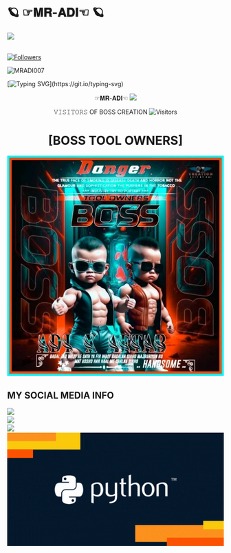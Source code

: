# 🪐 ☞𝐌𝐑-𝐀𝐃𝐈☜  🪐
>
![](https://media.tenor.com/iVCiM9W7cvYAAAAd/welcome.gif)
## <a href="https://github.com/Mradi007/followers">
<img title="Followers" src="https://img.shields.io/github/followers/MRADI007?label=FOLLOWERS OF MR-ADI&color=red&style=flat-square"></a>

![MRADI007](https://komarev.com/ghpvc/?username=MRADI007&color=red)
>

[![Typing SVG](https://readme-typing-svg.herokuapp.com?color=%23FF0000&lines=MR-ADI👈+ESA+PUBLIC+BOLTI+HAI...)](https://git.io/typing-svg)

<p align="center">
☞𝐌𝐑-𝐀𝐃𝐈☜ <img src="https://emojis.slackmojis.com/emojis/images/1588315024/8823/hyperkitty.gif" width="35px"></i></b></h2>
</p>
<p align="center"> 
 𝚅𝙸𝚂𝙸𝚃𝙾𝚁𝚂 OF BOSS CREATION 
 <img src="https://profile-counter.glitch.me/Mradi007/count.svg" alt="Visitors">
</p>
<h1 align="center"> [BOSS TOOL OWNERS]</h1>

![20200808_16075](https://github.com/Mradi007/Mradi007/blob/main/1686002103399.jpg)
  
## MY SOCIAL MEDIA INFO
 
[![](https://img.shields.io/badge/Github-black?logo=Github&logoColor=green&labelColor=black)](https://github.com/Mradi007) <br>
[![](https://img.shields.io/badge/Facebook-black?logo=Facebook&logoColor=green&labelColor=black)](https://www.facebook.com/mradi5000) <br>
[![](https://img.shields.io/badge/MR--ADI%20-MESSENGER%20-red)](https://m.me/mradi5000) <br>
![](https://github.com/Mradi007/Mradi007/blob/main/Python.gif)
